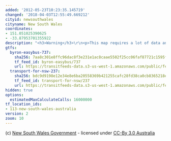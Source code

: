 ```yaml
---
added: '2012-05-23T10:23:35.145719'
changed: '2018-04-03T12:55:49.669212'
cityid: newsouthwales
cityname: New South Wales
coordinates:
- 151.051025390625
- -33.87953701355922
description: "<h3>Warning</h3>\r\n<p>This map requires a lot of data and computing power.<br/><a href=\"/sydney/\">Try the smaller and faster Sydney map!</a></p>"
gtfs:
  byron-easybus-737:
    sha256: 7aa8c301e8ffc96dac8f3e231e1ac8caae5502f25cc06faf87721c1595f6705b
    tf_feed_id: byron-easybus/737
    url: https://transitfeeds-data.s3-us-west-1.amazonaws.com/public/feeds/byron-easybus/737/20171003/gtfs.zip
  transport-for-nsw-237:
    sha256: bdc9d9198e12e34e8e6ba20558369b421255cafc28fd38ca0cb8365218edd8a3
    tf_feed_id: transport-for-nsw/237
    url: https://transitfeeds-data.s3-us-west-1.amazonaws.com/public/feeds/transport-for-nsw/237/20170613/gtfs.zip
hidden: true
options:
  estimatedMaxCalculateCalls: 16000000
tf_location_ids:
- 113-new-south-wales-australia
version: 2
zoom: 10
---
```


(c) [New South Wales Government](http://www.131500.com.au/transport-data-exchange-program/transport-data-exchange-program/131500-transport-data) - licensed under [CC-By 3.0 Australia](http://www.131500.com.au/transport-data-exchange-program/upload/docs/tdx-data-licence-agreement-august-2011.pdf)
